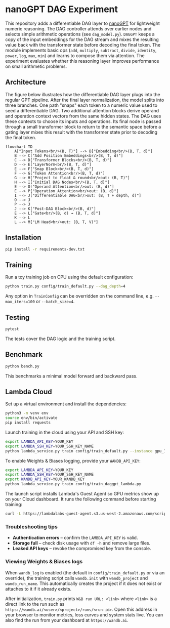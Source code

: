 # nanoGPT DAG Experiment

This repository adds a differentiable DAG layer to [nanoGPT](https://github.com/karpathy/nanoGPT)
for lightweight numeric reasoning. The DAG controller attends over earlier nodes
and selects simple arithmetic operations (see `dag_model.py`). `DAGGPT` keeps a
copy of the input embeddings for the DAG stream and mixes the resulting value
back with the transformer state before decoding the final token.
The module implements basic ops (`add`, `multiply`, `subtract`, `divide`, `identity`,
`power`, `log`, `max`, `min`) and learns to compose them via attention.
The experiment evaluates whether this reasoning layer improves performance on small arithmetic problems.

## Architecture

The figure below illustrates how the differentiable DAG layer plugs into the regular GPT pipeline. After the final layer
normalization, the model splits into three branches. One path "snaps" each token to a numeric value used to seed a
differentiable DAG. Two additional attention blocks derive operand and operation context vectors from the same hidden
states. The DAG uses these contexts to choose its inputs and operations. Its final node is passed through a small
transformer block to return to the semantic space before a gating layer mixes this result with the transformer state prior
to decoding the final token.

```mermaid
flowchart TD
    A["Input Tokens<br/>(B, T)"] --> B["Embedding<br/>(B, T, d)"]
    B --> C["Add Position Embeddings<br/>(B, T, d)"]
    C --> D["Transformer Blocks<br/>(B, T, d)"]
    D --> E["LayerNorm<br/>(B, T, d)"]
    E --> F["Snap Block<br/>(B, T, d)"]
    F --> G["Token Attention<br/>(B, T, d)"]
    G --> H["Project to float & round<br/>out: (B, T)"]
    H --> I["Initial DAG Nodes<br/>(B, T, d)"]
    E --> O["Operand Attention<br/>out: (B, d)"]
    E --> P["Operation Attention<br/>out: (B, d)"]
    I --> J["Differentiable DAG<br/>out: (B, T + depth, d)"]
    O --> J
    P --> J
    J --> K["Post-DAG Block<br/>(B, d)"]
    E --> L["Gate<br/>(B, d) → (B, T, d)"]
    K --> L
    L --> M["LM Head<br/>out: (B, T, V)"]
```

## Installation

```bash
pip install -r requirements-dev.txt
```

## Training

Run a toy training job on CPU using the default configuration:

```bash
python train.py config/train_default.py --dag_depth=4
```

Any option in `TrainConfig` can be overridden on the command line, e.g.
`--max_iters=100` or `--batch_size=4`.

## Testing

```bash
pytest
```

The tests cover the DAG logic and the training script.

## Benchmark

```bash
python bench.py
```

This benchmarks a minimal model forward and backward pass.

## Lambda Cloud

Set up a virtual environment and install the dependencies:

```bash
python3 -m venv env
source env/bin/activate
pip install requests
```

Launch training in the cloud using your API and SSH key:

```bash
export LAMBDA_API_KEY=YOUR_KEY
export LAMBDA_SSH_KEY=YOUR_SSH_KEY_NAME
python lambda_service.py train config/train_default.py --instance gpu_1x_a10 --region us-east-1
```

To enable Weights & Biases logging, provide your ``WANDB_API_KEY``:

```bash
export LAMBDA_API_KEY=YOUR_KEY
export LAMBDA_SSH_KEY=YOUR_SSH_KEY_NAME
export WANDB_API_KEY=YOUR_WANDB_KEY
python lambda_service.py train config/train_daggpt_lambda.py
```

The launch script installs Lambda's Guest Agent so GPU metrics show up on your Cloud dashboard. It runs the following command before starting training:

```bash
curl -L https://lambdalabs-guest-agent.s3.us-west-2.amazonaws.com/scripts/install.sh | sudo bash
```

### Troubleshooting tips

* **Authentication errors** – confirm the ``LAMBDA_API_KEY`` is valid.
* **Storage full** – check disk usage with ``df -h`` and remove large files.
* **Leaked API keys** – revoke the compromised key from the console.

### Viewing Weights & Biases logs

When ``wandb_log`` is enabled (the default in ``config/train_default.py`` or via
an override), the training script calls ``wandb.init`` with
``wandb_project`` and ``wandb_run_name``. This automatically creates the project
if it does not exist or attaches to it if it already exists.

After initialization, ``train.py`` prints ``W&B run URL: <link>`` where ``<link>``
is a direct link to the run such as
``https://wandb.ai/<user>/<project>/runs/<run-id>``. Open this address in your
browser to monitor metrics, loss curves and system stats live. You can also find
the run from your dashboard at ``https://wandb.ai``.
